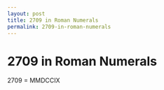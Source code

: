```yaml
---
layout: post
title: 2709 in Roman Numerals
permalink: 2709-in-roman-numerals
---
```


# 2709 in Roman Numerals

2709 = MMDCCIX
